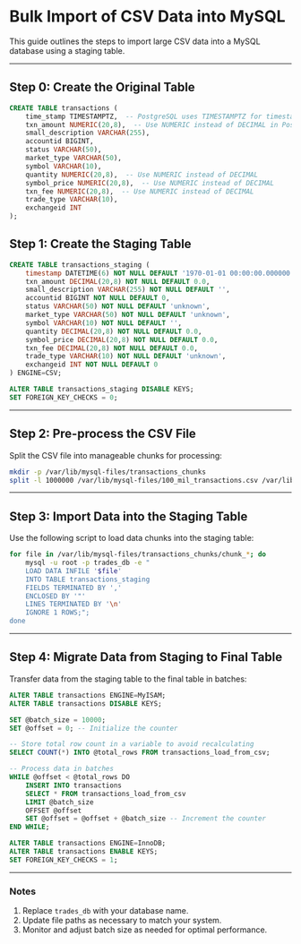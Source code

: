 # Bulk Import of CSV Data into MySQL

This guide outlines the steps to import large CSV data into a MySQL database using a staging table.

---

## Step 0: Create the Original Table

```sql
CREATE TABLE transactions (
    time_stamp TIMESTAMPTZ,  -- PostgreSQL uses TIMESTAMPTZ for timestamp with time zone
    txn_amount NUMERIC(20,8),  -- Use NUMERIC instead of DECIMAL in PostgreSQL (they are essentially the same, but NUMERIC is preferred in PostgreSQL)
    small_description VARCHAR(255),
    accountid BIGINT,
    status VARCHAR(50),
    market_type VARCHAR(50),
    symbol VARCHAR(10),
    quantity NUMERIC(20,8),  -- Use NUMERIC instead of DECIMAL
    symbol_price NUMERIC(20,8),  -- Use NUMERIC instead of DECIMAL
    txn_fee NUMERIC(20,8),  -- Use NUMERIC instead of DECIMAL
    trade_type VARCHAR(10),
    exchangeid INT
);
```

## Step 1: Create the Staging Table

```sql
CREATE TABLE transactions_staging (
    timestamp DATETIME(6) NOT NULL DEFAULT '1970-01-01 00:00:00.000000',
    txn_amount DECIMAL(20,8) NOT NULL DEFAULT 0.0,
    small_description VARCHAR(255) NOT NULL DEFAULT '',
    accountid BIGINT NOT NULL DEFAULT 0,
    status VARCHAR(50) NOT NULL DEFAULT 'unknown',
    market_type VARCHAR(50) NOT NULL DEFAULT 'unknown',
    symbol VARCHAR(10) NOT NULL DEFAULT '',
    quantity DECIMAL(20,8) NOT NULL DEFAULT 0.0,
    symbol_price DECIMAL(20,8) NOT NULL DEFAULT 0.0,
    txn_fee DECIMAL(20,8) NOT NULL DEFAULT 0.0,
    trade_type VARCHAR(10) NOT NULL DEFAULT 'unknown',
    exchangeid INT NOT NULL DEFAULT 0
) ENGINE=CSV;

ALTER TABLE transactions_staging DISABLE KEYS;
SET FOREIGN_KEY_CHECKS = 0;
```

---

## Step 2: Pre-process the CSV File

Split the CSV file into manageable chunks for processing:

```bash
mkdir -p /var/lib/mysql-files/transactions_chunks
split -l 1000000 /var/lib/mysql-files/100_mil_transactions.csv /var/lib/mysql-files/transactions_chunks/chunk_
```

---

## Step 3: Import Data into the Staging Table

Use the following script to load data chunks into the staging table:

```bash
for file in /var/lib/mysql-files/transactions_chunks/chunk_*; do
    mysql -u root -p trades_db -e "
    LOAD DATA INFILE '$file'
    INTO TABLE transactions_staging
    FIELDS TERMINATED BY ',' 
    ENCLOSED BY '"' 
    LINES TERMINATED BY '\n'
    IGNORE 1 ROWS;";
done
```

---

## Step 4: Migrate Data from Staging to Final Table

Transfer data from the staging table to the final table in batches:

```sql
ALTER TABLE transactions ENGINE=MyISAM;
ALTER TABLE transactions DISABLE KEYS;

SET @batch_size = 10000;
SET @offset = 0; -- Initialize the counter

-- Store total row count in a variable to avoid recalculating
SELECT COUNT(*) INTO @total_rows FROM transactions_load_from_csv;

-- Process data in batches
WHILE @offset < @total_rows DO
    INSERT INTO transactions 
    SELECT * FROM transactions_load_from_csv
    LIMIT @batch_size 
    OFFSET @offset
    SET @offset = @offset + @batch_size -- Increment the counter
END WHILE;

ALTER TABLE transactions ENGINE=InnoDB;
ALTER TABLE transactions ENABLE KEYS;
SET FOREIGN_KEY_CHECKS = 1;
```

---

### Notes

1. Replace `trades_db` with your database name.
2. Update file paths as necessary to match your system.
3. Monitor and adjust batch size as needed for optimal performance.
